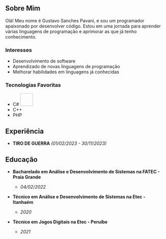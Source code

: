 ## Sobre Mim

Olá! Meu nome é Gustavo Sanches Pavani, e sou um programador apaixonado por desenvolver código. Estou em uma jornada para aprender várias linguagens de programação e aprimorar as que já tenho conhecimento.

### Interesses

- Desenvolvimento de software
- Aprendizado de novas linguagens de programação
- Melhorar habilidades em linguagens já conhecidas

### Tecnologias Favoritas

- C#  <img loading="lazy"  href="https://cdn.jsdelivr.net/gh/devicons/devicon@v2.15.1/devicon.min.css" width="40" height="40"/>
- C++
- PHP

## Experiência

- **TIRO DE GUERRA** *(01/02/2023 - 30/11/2023)*

## Educação

- **Bacharelado em Análise e Desenvolvimento de Sistemas na FATEC - Praia Grande**
  - *04/02/2022*

- **Técnico em Análise e Desenvolvimento de Sistemas na Etec - Itanhaém**
  - *2020*

- **Técnico em Jogos Digitais na Etec - Peruíbe**
  - *2021*

